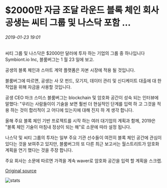 # $2000만 자금 조달 라운드 블록 체인 회사 공생는 씨티 그룹 및 나스닥 포함 ...

###### 2019-01-23 19:01

씨티 그룹 및 나스닥은 $2000만 달러에 투자 하는 기업의 그룹 중 하나입니다 Symbiont.io Inc, 블룸버그는 1 월 23 일에 보고.

공생의 블록 체인과 스마트 계약 플랫폼은 자본 시장에 적용 될 것입니다.

블룸버그에 따르면, 공생는 사 모 펀드, 모기지, 데이터 관리 및 신디케이트 대출에 대 한 작업을 위해 자금을 사용할 것입니다.

공생 CEO 마크 스미스 블룸버그는 blockchain 및 암호화 공간이 성숙 되는 인터뷰에 말했다: "우리는 사람들이이 기술을 보면 훨씬 더 현실적인 단계를 입력 하 고 그것을 적용 하는 것이 합리적이 고 어디에 있는지에 대해 진지 하 게 생각 합니다.

올해 주요 블록 체인 기반 프로젝트를 시작 하는 여러 대기업의 계획과 함께, 2019은 "블록 체인 기술이 마침내 정상이 되는 해"로 소문에 따라 설정 됩니다.

나스닥 및 씨티 그룹의 투자는 일부 주요 기관 선수들이 여전히 블록 체인 공간에 관심이 있다는 것을 보여주고 있지만, 블룸버그의 또 다른 최근 보고서는 월스트리트가 암호화 계획을 연기 했다는 것을 주장 합니다.

주요 회사는 소문에 따르면 가격을 계속 waver로 암호화 공간을 입력 할 계획을 스크랩.

[Original source](https://cointelegraph.com/news/20-million-funding-round-in-blockchain-firm-symbiont-includes-citigroup-and-nasdaq)

![stats](https://c.statcounter.com/11760860/0/a89fa40b/1/ "stats")